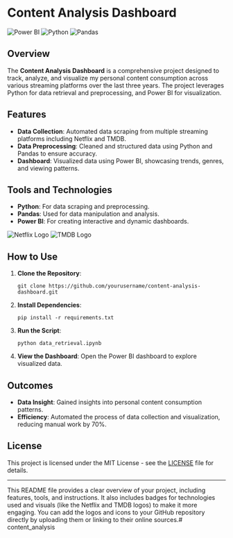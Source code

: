 

# Content Analysis Dashboard

![Power BI](https://img.shields.io/badge/Power_BI-%23323330.svg?style=for-the-badge&logo=powerbi&logoColor=%23F7DF1E)
![Python](https://img.shields.io/badge/Python-3776AB?style=for-the-badge&logo=python&logoColor=white)
![Pandas](https://img.shields.io/badge/Pandas-%23150458.svg?style=for-the-badge&logo=pandas&logoColor=white)

## Overview
The **Content Analysis Dashboard** is a comprehensive project designed to track, analyze, and visualize my personal content consumption across various streaming platforms over the last three years. The project leverages Python for data retrieval and preprocessing, and Power BI for visualization.

## Features
- **Data Collection**: Automated data scraping from multiple streaming platforms including Netflix and TMDB.
- **Data Preprocessing**: Cleaned and structured data using Python and Pandas to ensure accuracy.
- **Dashboard**: Visualized data using Power BI, showcasing trends, genres, and viewing patterns.

## Tools and Technologies
- **Python**: For data scraping and preprocessing.
- **Pandas**: Used for data manipulation and analysis.
- **Power BI**: For creating interactive and dynamic dashboards.

![Netflix Logo](https://upload.wikimedia.org/wikipedia/commons/0/08/Netflix_2015_logo.svg)
![TMDB Logo](https://www.themoviedb.org/assets/2/v4/logos/268x0-powered-by-square-blue-dark-2b4e04b1d262cb992b6650fe3a633145a36c917ff22a35d1db0e46c4c381c21d.png)

## How to Use
1. **Clone the Repository**:
   ```
   git clone https://github.com/yourusername/content-analysis-dashboard.git
   ```
2. **Install Dependencies**:
   ```
   pip install -r requirements.txt
   ```
3. **Run the Script**:
   ```
   python data_retrieval.ipynb
   ```
4. **View the Dashboard**:
   Open the Power BI dashboard to explore visualized data.

## Outcomes
- **Data Insight**: Gained insights into personal content consumption patterns.
- **Efficiency**: Automated the process of data collection and visualization, reducing manual work by 70%.

## License
This project is licensed under the MIT License - see the [LICENSE](LICENSE) file for details.

---

This README file provides a clear overview of your project, including features, tools, and instructions. It also includes badges for technologies used and visuals (like the Netflix and TMDB logos) to make it more engaging. You can add the logos and icons to your GitHub repository directly by uploading them or linking to their online sources.# content_analysis